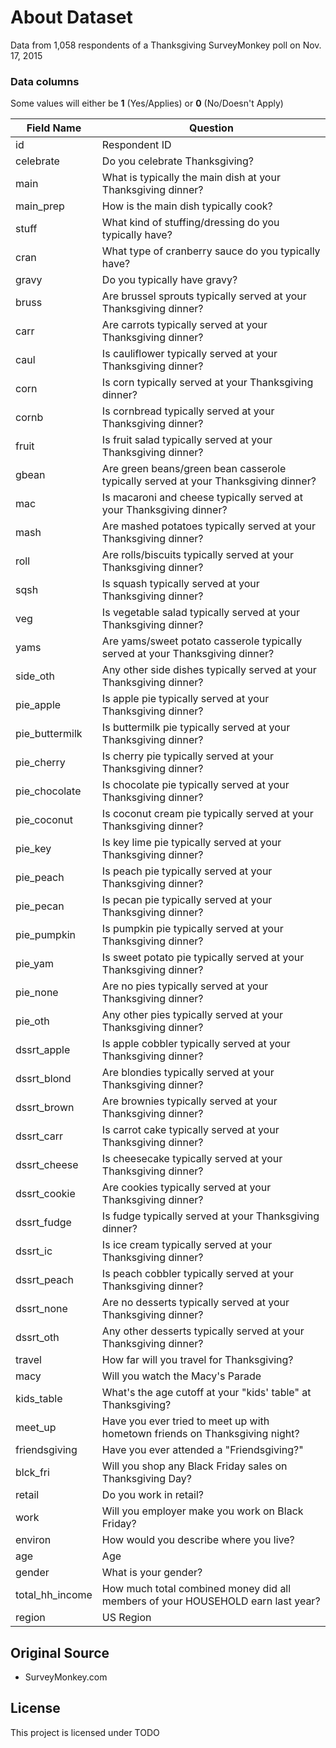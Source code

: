 # About Dataset

Data from 1,058 respondents of a Thanksgiving SurveyMonkey poll on Nov. 17, 2015

### Data columns

Some values will either be **1** (Yes/Applies) or **0** (No/Doesn't Apply)

| Field Name      | Question                                                                           |
| --------------- | ---------------------------------------------------------------------------------- |
| id              | Respondent ID                                                                      |
| celebrate       | Do you celebrate Thanksgiving?                                                     |
| main            | What is typically the main dish at your Thanksgiving dinner?                       |
| main_prep       | How is the main dish typically cook?                                               |
| stuff           | What kind of stuffing/dressing do you typically have?                              |
| cran            | What type of cranberry sauce do you typically have?                                |
| gravy           | Do you typically have gravy?                                                       |
| bruss           | Are brussel sprouts typically served at your Thanksgiving dinner?                  |
| carr            | Are carrots typically served at your Thanksgiving dinner?                          |
| caul            | Is cauliflower typically served at your Thanksgiving dinner?                       |
| corn            | Is corn typically served at your Thanksgiving dinner?                              |
| cornb           | Is cornbread typically served at your Thanksgiving dinner?                         |
| fruit           | Is fruit salad typically served at your Thanksgiving dinner?                       |
| gbean           | Are green beans/green bean casserole typically served at your Thanksgiving dinner? |
| mac             | Is macaroni and cheese typically served at your Thanksgiving dinner?               |
| mash            | Are mashed potatoes typically served at your Thanksgiving dinner?                  |
| roll            | Are rolls/biscuits typically served at your Thanksgiving dinner?                   |
| sqsh            | Is squash typically served at your Thanksgiving dinner?                            |
| veg             | Is vegetable salad typically served at your Thanksgiving dinner?                   |
| yams            | Are yams/sweet potato casserole typically served at your Thanksgiving dinner?      |
| side_oth        | Any other side dishes typically served at your Thanksgiving dinner?                |
| pie_apple       | Is apple pie typically served at your Thanksgiving dinner?                         |
| pie_buttermilk  | Is buttermilk pie typically served at your Thanksgiving dinner?                    |
| pie_cherry      | Is cherry pie typically served at your Thanksgiving dinner?                        |
| pie_chocolate   | Is chocolate pie typically served at your Thanksgiving dinner?                     |
| pie_coconut     | Is coconut cream pie typically served at your Thanksgiving dinner?                 |
| pie_key         | Is key lime pie typically served at your Thanksgiving dinner?                      |
| pie_peach       | Is peach pie typically served at your Thanksgiving dinner?                         |
| pie_pecan       | Is pecan pie typically served at your Thanksgiving dinner?                         |
| pie_pumpkin     | Is pumpkin pie typically served at your Thanksgiving dinner?                       |
| pie_yam         | Is sweet potato pie typically served at your Thanksgiving dinner?                  |
| pie_none        | Are no pies typically served at your Thanksgiving dinner?                          |
| pie_oth         | Any other pies typically served at your Thanksgiving dinner?                       |
| dssrt_apple     | Is apple cobbler typically served at your Thanksgiving dinner?                     |
| dssrt_blond     | Are blondies typically served at your Thanksgiving dinner?                         |
| dssrt_brown     | Are brownies typically served at your Thanksgiving dinner?                         |
| dssrt_carr      | Is carrot cake typically served at your Thanksgiving dinner?                       |
| dssrt_cheese    | Is cheesecake typically served at your Thanksgiving dinner?                        |
| dssrt_cookie    | Are cookies typically served at your Thanksgiving dinner?                          |
| dssrt_fudge     | Is fudge typically served at your Thanksgiving dinner?                             |
| dssrt_ic        | Is ice cream typically served at your Thanksgiving dinner?                         |
| dssrt_peach     | Is peach cobbler typically served at your Thanksgiving dinner?                     |
| dssrt_none      | Are no desserts typically served at your Thanksgiving dinner?                      |
| dssrt_oth       | Any other desserts typically served at your Thanksgiving dinner?                   |
| travel          | How far will you travel for Thanksgiving?                                          |
| macy            | Will you watch the Macy's Parade                                                   |
| kids_table      | What's the age cutoff at your "kids' table" at Thanksgiving?                       |
| meet_up         | Have you ever tried to meet up with hometown friends on Thanksgiving night?        |
| friendsgiving   | Have you ever attended a "Friendsgiving?"                                          |
| blck_fri        | Will you shop any Black Friday sales on Thanksgiving Day?                          |
| retail          | Do you work in retail?                                                             |
| work            | Will you employer make you work on Black Friday?                                   |
| environ         | How would you describe where you live?                                             |
| age             | Age                                                                                |
| gender          | What is your gender?                                                               |
| total_hh_income | How much total combined money did all members of your HOUSEHOLD earn last year?    |
| region          | US Region                                                                          |

## Original Source

- SurveyMonkey.com

## License

This project is licensed under TODO
